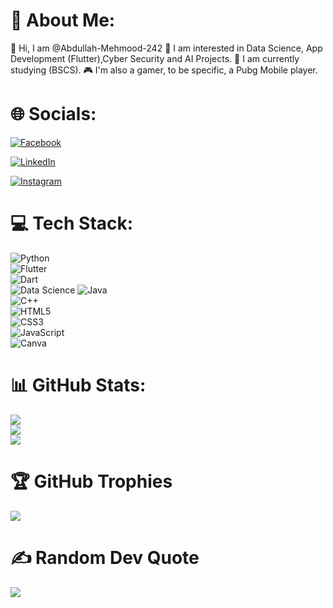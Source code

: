 # 💫 About Me:
👋 Hi, I am @Abdullah-Mehmood-242
👀 I am interested in Data Science, App Development (Flutter),Cyber Security and AI Projects.
🌱 I am currently studying (BSCS).
🎮 I'm also a gamer, to be specific, a Pubg Mobile player.
# 🌐 Socials:
[![Facebook](https://img.shields.io/badge/Facebook-1877F2?style=for-the-badge&logo=facebook&logoColor=white)](https://www.facebook.com/share/16GTgzV8fE/?mibextid=wwXIfr)

[![LinkedIn](https://img.shields.io/badge/LinkedIn-Connect-blue?style=flat&logo=linkedin)](https://www.linkedin.com/in/abdullahmehmood242)
  
[![Instagram](https://img.shields.io/badge/Instagram-E4405F?style=for-the-badge&logo=instagram&logoColor=white)](https://www.instagram.com/abdullah.mehmood.242/)

# 💻 Tech Stack:
![Python](https://img.shields.io/badge/Python-3670A0?style=for-the-badge&logo=python&logoColor=ffdd54)  
![Flutter](https://img.shields.io/badge/Flutter-02569B?style=for-the-badge&logo=flutter&logoColor=white)  
![Dart](https://img.shields.io/badge/Dart-0175C2?style=for-the-badge&logo=dart&logoColor=white)  
![Data Science](https://img.shields.io/badge/Data%20Science-FF6F61?style=for-the-badge&logo=apache-spark&logoColor=white)
![Java](https://img.shields.io/badge/Java-ED8B00?style=for-the-badge&logo=openjdk&logoColor=white)  
![C++](https://img.shields.io/badge/C++-00599C?style=for-the-badge&logo=cplusplus&logoColor=white)  
![HTML5](https://img.shields.io/badge/HTML5-E34F26?style=for-the-badge&logo=html5&logoColor=white)  
![CSS3](https://img.shields.io/badge/CSS3-1572B6?style=for-the-badge&logo=css3&logoColor=white)  
![JavaScript](https://img.shields.io/badge/JavaScript-F7DF1E?style=for-the-badge&logo=javascript&logoColor=black)  
![Canva](https://img.shields.io/badge/Canva-00C4CC?style=for-the-badge&logo=canva&logoColor=white)  

# 📊 GitHub Stats:
![](https://github-readme-stats.vercel.app/api?username=Abdullah-Mehmood-242&theme=radical&hide_border=false&include_all_commits=true&count_private=true)  
![](https://github-readme-streak-stats.herokuapp.com/?user=Abdullah-Mehmood-242&theme=radical&hide_border=false)  
![](https://github-readme-stats.vercel.app/api/top-langs/?username=Abdullah-Mehmood-242&theme=radical&hide_border=false&layout=compact)

# 🏆 GitHub Trophies
![](https://github-profile-trophy.vercel.app/?username=Abdullah-Mehmood-242&theme=radical&no-frame=true&no-bg=true&margin-w=4)

# ✍️ Random Dev Quote
![](https://quotes-github-readme.vercel.app/api?type=horizontal&theme=radical)

<!-- Proudly created with @Abdullah-Mehmood-242 -->
